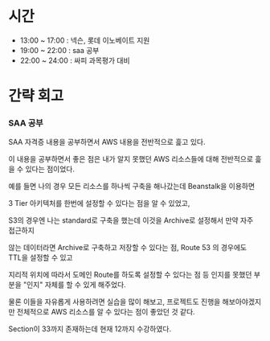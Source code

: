 # 시간

- 13:00 ~ 17:00 : 넥슨, 롯데 이노베이트 지원
- 19:00 ~ 22:00 : saa 공부
- 22:00 ~ 24:00 : 싸피 과목평가 대비

# 간략 회고

### SAA 공부

SAA 자격증 내용을 공부하면서 AWS 내용을 전반적으로 흝고 있다.

이 내용을 공부하면서 좋은 점은 내가 알지 못했던 AWS 리소스들에 대해 전반적으로 흝을 수 있다는 점이었다.

예를 들면 나의 경우 모든 리소스를 하나씩 구축을 해나갔는데 Beanstalk을 이용하면

3 Tier 아키텍처를 한번에 설정할 수 있다는 점을 알 수 있었고,

S3의 경우엔 나는 standard로 구축을 했는데 이것을 Archive로 설정해서 만약 자주 접근하지

않는 데이터라면 Archive로 구축하고 저장할 수 있다는 점, Route 53 의 경우에도 TTL을 설정할 수 있고

지리적 위치에 따라서 도메인 Route를 하도록 설정할 수 있다는 점 등 인지를 못했던 부분을 "인지" 자체를 할 수 있게 해주었다.

물론 이들을 자유롭게 사용하려면 실습을 많이 해보고, 프로젝트도 진행을 해보아야겠지만 전체적으로 AWS 리소스를 알 수 있다는 점이 좋았던 것 같다.

Section이 33까지 존재하는데 현재 12까지 수강하였다.